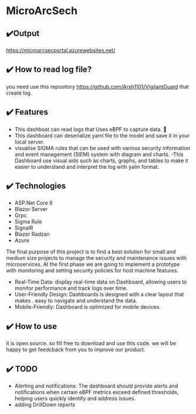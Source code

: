 # MicroArcSech

## ✔️Output
https://microarcsecportal.azurewebsites.net/

## ✔️ How to read log file?
you need use this repository https://github.com/Arsh1101/VigilantGuard that create log.
## ✔️ Features
- This dashboat can read logs that Uses eBPF to capture data. 🐝
- This dashboard can deserialize yaml file to the model and save it in your local server.
- visualise SIGMA rules that can be used with various security information and event management (SIEM) system with diagram and charts.
-This Dashboard use visual aids such as charts, graphs, and tables to make it easier to understand and interpret the log with yalm format.

## ✔️ Technologies
- ASP.Net Core 6
- Blazor Server
- Grpc
- Sigma Rule
- SignalR
- Blazor Radzan
- Azure

The final purpose of this project is to find a best solution for small and medium size projects to manage the security and maintenance issues with microservices.
At the first phase we are going to implement a prototype with monitoring and setting security policies for host machine features. 
- Real-Time Data: display real-time data on Dashboard, allowing users to monitor performance and track logs over time.
- User-Friendly Design: Dashboards is  designed with a clear layout that makes . easy to navigate and understand the data.
- Mobile-Friendly: Dashboard is optimized for mobile devices.

## ✔️ How to use
it is open source. so fill free to download and use this code. we will be happy to get feedcback from you to improve our product.

## ✔️ TODO
- Alerting and notifications: The dashboard should provide alerts and notifications when certain eBPF metrics exceed defined thresholds, helping users quickly identify and address issues.
- adding DrillDown reports


